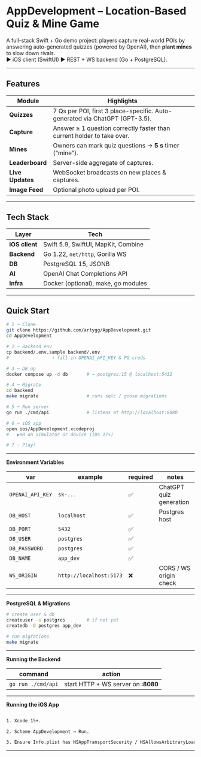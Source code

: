 # AppDevelopment – Location-Based Quiz & Mine Game

A full-stack Swift + Go demo project: players capture real-world POIs by answering auto-generated quizzes (powered by OpenAI), then **plant mines** to slow down rivals.  
▶ iOS client (SwiftUI)   ▶ REST + WS backend (Go + PostgreSQL).

---

## Features
| Module | Highlights |
|--------|------------|
| **Quizzes** | 7 Qs per POI, first 3 place-specific. Auto-generated via ChatGPT (GPT-3.5). |
| **Capture** | Answer ≥ 1 question correctly faster than current holder to take over. |
| **Mines** | Owners can mark quiz questions → **5 s** timer (“mine”). |
| **Leaderboard** | Server-side aggregate of captures. |
| **Live Updates** | WebSocket broadcasts on new places & captures. |
| **Image Feed** | Optional photo upload per POI. |

---


## Tech Stack
| Layer | Tech |
|-------|------|
| **iOS client** | Swift 5.9, SwiftUI, MapKit, Combine |
| **Backend** | Go 1.22, `net/http`, Gorilla WS |
| **DB** | PostgreSQL 15, JSONB |
| **AI** | OpenAI Chat Completions API |
| **Infra** | Docker (optional), make, go modules |

---

## Quick Start

```bash
# 1 ─ Clone
git clone https://github.com/artygg/AppDevelopment.git
cd AppDevelopment

# 2 ─ Backend env
cp backend/.env.sample backend/.env
#                ↑ fill in OPENAI_API_KEY & PG creds

# 3 ─ DB up
docker compose up -d db       # → postgres:15 @ localhost:5432

# 4 ─ Migrate
cd backend
make migrate                  # runs sqlc / goose migrations

# 5 ─ Run server
go run ./cmd/api              # listens at http://localhost:8080

# 6 ─ iOS app
open ios/AppDevelopment.xcodeproj
#   ▶⌘R on Simulator or device (iOS 17+)

# 7 ─ Play!

```

---

**Environment Variables**

| var              | example                 | required | notes                   |
| ---------------- | ----------------------- | -------- | ----------------------- |
| `OPENAI_API_KEY` | `sk-...`                | ✅        | ChatGPT quiz generation |
| `DB_HOST`        | `localhost`             | ✅        | Postgres host           |
| `DB_PORT`        | `5432`                  | ✅        |                         |
| `DB_USER`        | `postgres`              | ✅        |                         |
| `DB_PASSWORD`    | `postgres`              | ✅        |                         |
| `DB_NAME`        | `app_dev`               | ✅        |                         |
| `WS_ORIGIN`      | `http://localhost:5173` | ❌        | CORS / WS origin check  |


---

**PostgreSQL & Migrations**

```bash
# create user & db
createuser -s postgres        # if not yet
createdb -O postgres app_dev

# run migrations
make migrate
```
---

**Running the Backend**

| command            | action                              |
| ------------------ | ----------------------------------- |
| `go run ./cmd/api` | start HTTP + WS server on **:8080** |

---

**Running the iOS App**

```bash

1. Xcode 15+.

2. Scheme AppDevelopment → Run.

3. Ensure Info.plist has NSAppTransportSecurity / NSAllowsArbitraryLoads = YES (dev only) for local HTTP.
```

---













